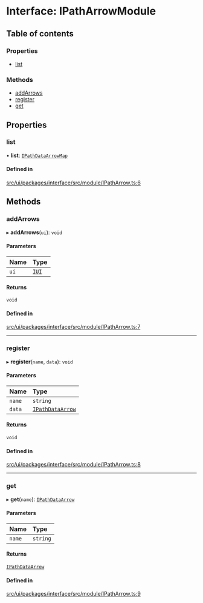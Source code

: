 # Interface: IPathArrowModule

## Table of contents

### Properties

- [list](IPathArrowModule.md#list)

### Methods

- [addArrows](IPathArrowModule.md#addarrows)
- [register](IPathArrowModule.md#register)
- [get](IPathArrowModule.md#get)

## Properties

### list

• **list**: [`IPathDataArrowMap`](IPathDataArrowMap.md)

#### Defined in

[src/ui/packages/interface/src/module/IPathArrow.ts:6](https://github.com/leaferjs/leafer-ui/blob/38558928fc1be6d4d216bb813fcdb043c6cbb533/packages/interface/src/module/IPathArrow.ts#L6)

## Methods

### addArrows

▸ **addArrows**(`ui`): `void`

#### Parameters

| Name | Type |
| :------ | :------ |
| `ui` | [`IUI`](IUI.md) |

#### Returns

`void`

#### Defined in

[src/ui/packages/interface/src/module/IPathArrow.ts:7](https://github.com/leaferjs/leafer-ui/blob/38558928fc1be6d4d216bb813fcdb043c6cbb533/packages/interface/src/module/IPathArrow.ts#L7)

___

### register

▸ **register**(`name`, `data`): `void`

#### Parameters

| Name | Type |
| :------ | :------ |
| `name` | `string` |
| `data` | [`IPathDataArrow`](IPathDataArrow.md) |

#### Returns

`void`

#### Defined in

[src/ui/packages/interface/src/module/IPathArrow.ts:8](https://github.com/leaferjs/leafer-ui/blob/38558928fc1be6d4d216bb813fcdb043c6cbb533/packages/interface/src/module/IPathArrow.ts#L8)

___

### get

▸ **get**(`name`): [`IPathDataArrow`](IPathDataArrow.md)

#### Parameters

| Name | Type |
| :------ | :------ |
| `name` | `string` |

#### Returns

[`IPathDataArrow`](IPathDataArrow.md)

#### Defined in

[src/ui/packages/interface/src/module/IPathArrow.ts:9](https://github.com/leaferjs/leafer-ui/blob/38558928fc1be6d4d216bb813fcdb043c6cbb533/packages/interface/src/module/IPathArrow.ts#L9)
